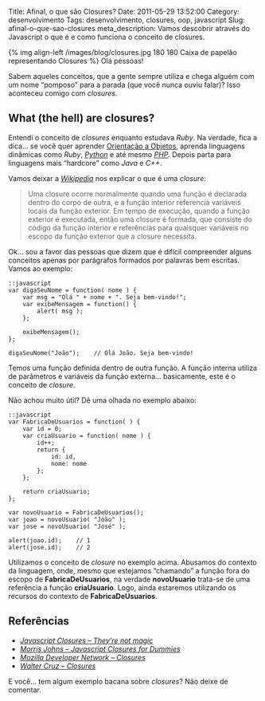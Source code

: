Title: Afinal, o que são Closures?
Date: 2011-05-29 13:52:00
Category: desenvolvimento
Tags: desenvolvimento, closures, oop, javascript
Slug: afinal-o-que-sao-closures
meta_description: Vamos descobrir através do Javascript o que é e como funciona o conceito de closures.


{% img align-left /images/blog/closures.jpg 180 180 Caixa de papelão representando Closures %}
Olá pessoas!

Sabem aqueles conceitos, que a gente sempre utiliza e chega alguém com
um nome “pomposo” para a parada (que você nunca ouviu falar)? Isso
aconteceu comigo com *closures*.

<!-- PELICAN_END_SUMMARY -->

What (the hell) are closures?
-----------------------------

Entendi o conceito de *closures* enquanto estudava *Ruby*. Na verdade,
fica a dica… se você quer aprender [Orientação a Objetos][], aprenda
linguagens dinâmicas como *Ruby*, [*Python*][] e até mesmo [*PHP*][].
Depois parta para linguagens mais “hardcore” como *Java* e *C++*.

Vamos deixar a [*Wikipedia*][] nos explicar o que é uma *closure*:

> Uma closure ocorre normalmente quando uma função é declarada dentro do
> corpo de outra, e a função interior referencia variáveis locais da
> função exterior. Em tempo de execução, quando a função exterior é
> executada, então uma closure é formada, que consiste do código da
> função interior e referências para quaisquer variáveis no escopo da
> função exterior que a closure necessita.

Ok… sou a favor das pessoas que dizem que é difícil compreender alguns
conceitos apenas por parágrafos formados por palavras bem escritas.
Vamos ao exemplo:

    ::javascript
    var digaSeuNome = function( nome ) {
        var msg = "Olá " + nome + ". Seja bem-vindo!";
        var exibeMensagem = function() {
            alert( msg );
        };

        exibeMensagem();
    };

    digaSeuNome("João");    // Olá João. Seja bem-vindo!

Temos uma função definida dentro de outra função. A função interna
utiliza de parâmetros e variáveis da função externa… basicamente, este é
o conceito de *closure*.

Não achou muito útil? Dê uma olhada no exemplo abaixo:

    ::javascript
    var FabricaDeUsuarios = function( ) {
        var id = 0;
        var criaUsuario = function( nome ) {
            id++;
            return {
                id: id,
                nome: nome
            };
        };

        return criaUsuario;
    };

    var novoUsuario = FabricaDeUsuarios();
    var joao = novoUsuario( "João" );
    var jose = novoUsuario( "José" );

    alert(joao.id);    // 1
    alert(jose.id);    // 2

Utilizamos o conceito de *closure* no exemplo acima. Abusamos do
contexto da linguagem, onde, mesmo que estejamos “chamando” a função
fora do escopo de **FabricaDeUsuarios**, na verdade **novoUsuario**
trata-se de uma referência a função **criaUsuario**. Logo, ainda
estaremos utilizando os recursos do contexto de **FabricaDeUsuarios**.


Referências
-----------

* [*Javascript Closures – They’re not magic*][]
* [*Morris Johns – Javascript Closures for Dummies*][]
* [*Mozilla Developer Network – Closures*][]
* [*Walter Cruz – Closures*][]

E você… tem algum exemplo bacana sobre *closures*? Não deixe de
comentar.


  [Orientação a Objetos]: {tag}oop
    "Leia mais sobre Orientação a Objetos"
  [*Python*]: {tag}python
    "Leia mais sobre Python"
  [*PHP*]: {tag}php "Leia mais sobre PHP"
  [*Wikipedia*]: http://pt.wikipedia.org/wiki/Closure
    "Leia sobre closure no Wikipedia"
  [*Javascript Closures – They’re not magic*]: http://www.javascriptkit.com/javatutors/closures.shtml
    "Alguns exemplos de closures com Javascript"
  [*Morris Johns – Javascript Closures for Dummies*]: http://blog.morrisjohns.com/javascript_closures_for_dummies
    "Leia sobre Closures em Javascript"
  [*Mozilla Developer Network – Closures*]: https://developer.mozilla.org/en/JavaScript/Guide/Closures
    "Leia sobre Closures no guia Javascript da Mozilla"
  [*Walter Cruz – Closures*]: http://devlog.waltercruz.com/closures
    "Closures em Ruby"
